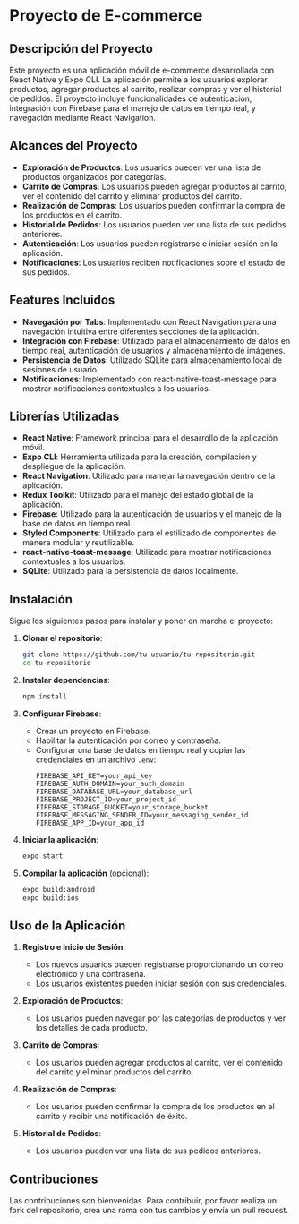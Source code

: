 # Proyecto de E-commerce

## Descripción del Proyecto

Este proyecto es una aplicación móvil de e-commerce desarrollada con React Native y Expo CLI. La aplicación permite a los usuarios explorar productos, agregar productos al carrito, realizar compras y ver el historial de pedidos. El proyecto incluye funcionalidades de autenticación, integración con Firebase para el manejo de datos en tiempo real, y navegación mediante React Navigation.

## Alcances del Proyecto

- **Exploración de Productos**: Los usuarios pueden ver una lista de productos organizados por categorías.
- **Carrito de Compras**: Los usuarios pueden agregar productos al carrito, ver el contenido del carrito y eliminar productos del carrito.
- **Realización de Compras**: Los usuarios pueden confirmar la compra de los productos en el carrito.
- **Historial de Pedidos**: Los usuarios pueden ver una lista de sus pedidos anteriores.
- **Autenticación**: Los usuarios pueden registrarse e iniciar sesión en la aplicación.
- **Notificaciones**: Los usuarios reciben notificaciones sobre el estado de sus pedidos.

## Features Incluidos

- **Navegación por Tabs**: Implementado con React Navigation para una navegación intuitiva entre diferentes secciones de la aplicación.
- **Integración con Firebase**: Utilizado para el almacenamiento de datos en tiempo real, autenticación de usuarios y almacenamiento de imágenes.
- **Persistencia de Datos**: Utilizado SQLite para almacenamiento local de sesiones de usuario.
- **Notificaciones**: Implementado con react-native-toast-message para mostrar notificaciones contextuales a los usuarios.

## Librerías Utilizadas

- **React Native**: Framework principal para el desarrollo de la aplicación móvil.
- **Expo CLI**: Herramienta utilizada para la creación, compilación y despliegue de la aplicación.
- **React Navigation**: Utilizado para manejar la navegación dentro de la aplicación.
- **Redux Toolkit**: Utilizado para el manejo del estado global de la aplicación.
- **Firebase**: Utilizado para la autenticación de usuarios y el manejo de la base de datos en tiempo real.
- **Styled Components**: Utilizado para el estilizado de componentes de manera modular y reutilizable.
- **react-native-toast-message**: Utilizado para mostrar notificaciones contextuales a los usuarios.
- **SQLite**: Utilizado para la persistencia de datos localmente.

## Instalación

Sigue los siguientes pasos para instalar y poner en marcha el proyecto:

1. **Clonar el repositorio**:

   ```sh
   git clone https://github.com/tu-usuario/tu-repositorio.git
   cd tu-repositorio
   ```

2. **Instalar dependencias**:

   ```sh
   npm install
   ```

3. **Configurar Firebase**:

   - Crear un proyecto en Firebase.
   - Habilitar la autenticación por correo y contraseña.
   - Configurar una base de datos en tiempo real y copiar las credenciales en un archivo `.env`:
     ```env
     FIREBASE_API_KEY=your_api_key
     FIREBASE_AUTH_DOMAIN=your_auth_domain
     FIREBASE_DATABASE_URL=your_database_url
     FIREBASE_PROJECT_ID=your_project_id
     FIREBASE_STORAGE_BUCKET=your_storage_bucket
     FIREBASE_MESSAGING_SENDER_ID=your_messaging_sender_id
     FIREBASE_APP_ID=your_app_id
     ```

4. **Iniciar la aplicación**:

   ```sh
   expo start
   ```

5. **Compilar la aplicación** (opcional):
   ```sh
   expo build:android
   expo build:ios
   ```

## Uso de la Aplicación

1. **Registro e Inicio de Sesión**:

   - Los nuevos usuarios pueden registrarse proporcionando un correo electrónico y una contraseña.
   - Los usuarios existentes pueden iniciar sesión con sus credenciales.

2. **Exploración de Productos**:

   - Los usuarios pueden navegar por las categorías de productos y ver los detalles de cada producto.

3. **Carrito de Compras**:

   - Los usuarios pueden agregar productos al carrito, ver el contenido del carrito y eliminar productos del carrito.

4. **Realización de Compras**:

   - Los usuarios pueden confirmar la compra de los productos en el carrito y recibir una notificación de éxito.

5. **Historial de Pedidos**:
   - Los usuarios pueden ver una lista de sus pedidos anteriores.

## Contribuciones

Las contribuciones son bienvenidas. Para contribuir, por favor realiza un fork del repositorio, crea una rama con tus cambios y envía un pull request.
